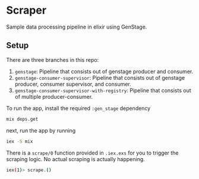 # Scraper

Sample data processing pipeline in elixir using GenStage.

## Setup

There are three branches in this repo:

1. `genstage`: Pipeline that consists out of genstage producer and consumer.
2. `genstage-consumer-supervisor`: Pipeline that consists out of genstage producer, consumer supervisor, and consumer.
3. `genstage-consumer-supervisor-with-registry`: Pipeline that consists out of multiple producer-consumer.

To run the app, install the required `:gen_stage` dependency

```sh
mix deps.get
```

next, run the app by running

```sh
iex -S mix
```

There is a `scrape/0` function provided in `.iex.exs` for you to trigger the scraping logic. No actual scraping is actually happening.

```sh
iex(1)> scrape.()
```

